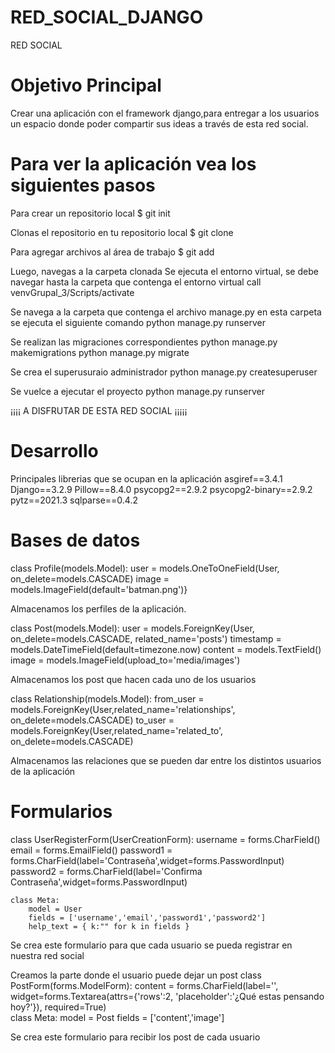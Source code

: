 # RED_SOCIAL_DJANGO
 RED SOCIAL

 # Objetivo Principal

 Crear una aplicación con el framework django,para entregar a los usuarios un espacio donde poder compartir sus ideas
a través de esta red social.

# Para ver la aplicación vea los siguientes pasos

Para crear un repositorio local $ git init

Clonas el repositorio en tu repositorio local $ git clone

Para agregar archivos al área de trabajo $ git add

Luego, navegas a la carpeta clonada Se ejecuta el entorno virtual, se debe navegar hasta la carpeta que contenga el entorno virtual call venvGrupal_3/Scripts/activate

Se navega a la carpeta que contenga el archivo manage.py en esta carpeta se ejecuta el siguiente comando python manage.py runserver

Se realizan las migraciones correspondientes python manage.py makemigrations python manage.py migrate

Se crea el superusuraio administrador python manage.py createsuperuser

Se vuelce a ejecutar el proyecto python manage.py runserver

¡¡¡¡ A DISFRUTAR DE ESTA RED SOCIAL ¡¡¡¡¡

# Desarrollo

Principales librerias que se ocupan en la aplicación
asgiref==3.4.1
Django==3.2.9
Pillow==8.4.0
psycopg2==2.9.2
psycopg2-binary==2.9.2
pytz==2021.3
sqlparse==0.4.2

# Bases de datos

class Profile(models.Model):
    user = models.OneToOneField(User, on_delete=models.CASCADE)
    image = models.ImageField(default='batman.png')}

Almacenamos los perfiles de la aplicación.

class Post(models.Model):
    user = models.ForeignKey(User, on_delete=models.CASCADE, related_name='posts')
    timestamp = models.DateTimeField(default=timezone.now)
    content = models.TextField()
    image = models.ImageField(upload_to='media/images')

Almacenamos los post que hacen cada uno de los usuarios

class Relationship(models.Model):
    from_user = models.ForeignKey(User,related_name='relationships', on_delete=models.CASCADE)
    to_user = models.ForeignKey(User,related_name='related_to', on_delete=models.CASCADE)

Almacenamos las relaciones que se pueden dar entre los distintos usuarios de la aplicación

# Formularios

class UserRegisterForm(UserCreationForm):
    username = forms.CharField()
    email = forms.EmailField()
    password1 = forms.CharField(label='Contraseña',widget=forms.PasswordInput)
    password2 = forms.CharField(label='Confirma Contraseña',widget=forms.PasswordInput) 

    class Meta:
        model = User
        fields = ['username','email','password1','password2']
        help_text = { k:"" for k in fields }

Se crea este formulario para que cada usuario se pueda registrar en nuestra  red social


Creamos la parte donde el usuario puede dejar un post 
class PostForm(forms.ModelForm):
    content = forms.CharField(label='', widget=forms.Textarea(attrs={'rows':2, 'placeholder':'¿Qué estas pensando hoy?'}), required=True)  
    class Meta:
        model = Post
        fields = ['content','image']

Se crea este formulario para recibir los post de cada usuario